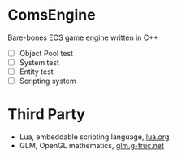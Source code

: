# ComsEngine

Bare-bones ECS game engine written in C++

- [ ] Object Pool test
- [ ] System test
- [ ] Entity test
- [ ] Scripting system

# Third Party

- Lua, embeddable scripting language, [lua.org](https://www.lua.org/)
- GLM, OpenGL mathematics, [glm.g-truc.net](http://glm.g-truc.net/)